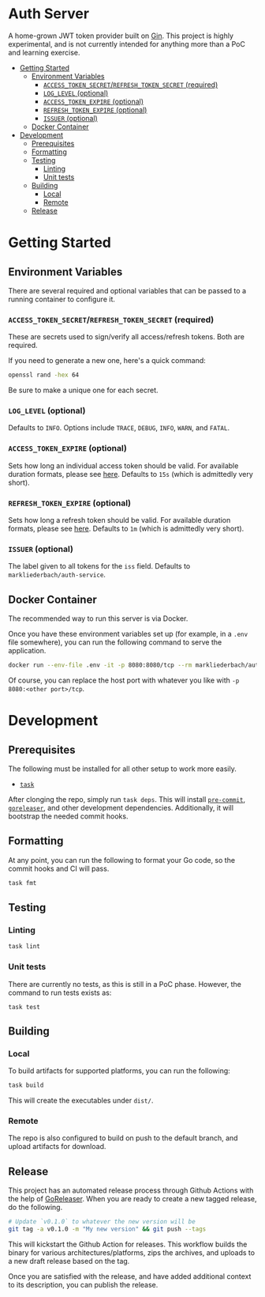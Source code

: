 # Auth Server <!-- omit in toc -->

A home-grown JWT token provider built on [Gin](https://github.com/gin-gonic/gin). This project is highly experimental, and is not currently intended for anything more than a PoC and learning exercise.

- [Getting Started](#getting-started)
  - [Environment Variables](#environment-variables)
    - [`ACCESS_TOKEN_SECRET`/`REFRESH_TOKEN_SECRET` (required)](#access_token_secretrefresh_token_secret-required)
    - [`LOG_LEVEL` (optional)](#log_level-optional)
    - [`ACCESS_TOKEN_EXPIRE` (optional)](#access_token_expire-optional)
    - [`REFRESH_TOKEN_EXPIRE` (optional)](#refresh_token_expire-optional)
    - [`ISSUER` (optional)](#issuer-optional)
  - [Docker Container](#docker-container)
- [Development](#development)
  - [Prerequisites](#prerequisites)
  - [Formatting](#formatting)
  - [Testing](#testing)
    - [Linting](#linting)
    - [Unit tests](#unit-tests)
  - [Building](#building)
    - [Local](#local)
    - [Remote](#remote)
  - [Release](#release)

# Getting Started

## Environment Variables
There are several required and optional variables that can be passed to a running container to configure it.

### `ACCESS_TOKEN_SECRET`/`REFRESH_TOKEN_SECRET` (required)
These are secrets used to sign/verify all access/refresh tokens. Both are required.

If you need to generate a new one, here's a quick command:
```bash
openssl rand -hex 64
```

Be sure to make a unique one for each secret.

### `LOG_LEVEL` (optional)
Defaults to `INFO`. Options include `TRACE`, `DEBUG`, `INFO`, `WARN`, and `FATAL`.

### `ACCESS_TOKEN_EXPIRE` (optional)
Sets how long an individual access token should be valid. For available duration formats, please see [here](https://golang.org/pkg/time/#ParseDuration). Defaults to `15s` (which is admittedly very short).

### `REFRESH_TOKEN_EXPIRE` (optional)
Sets how long a refresh token should be valid. For available duration formats, please see [here](https://golang.org/pkg/time/#ParseDuration). Defaults to `1m` (which is admittedly very short).

### `ISSUER` (optional)
The label given to all tokens for the `iss` field. Defaults to `markliederbach/auth-service`.

## Docker Container
The recommended way to run this server is via Docker.

Once you have these environment variables set up (for example, in a `.env` file somewhere), you can run the following command to serve the application.

```bash
docker run --env-file .env -it -p 8080:8080/tcp --rm markliederbach/auth-server:latest
```

Of course, you can replace the host port with whatever you like with `-p 8080:<other port>/tcp`.

# Development
## Prerequisites
The following must be installed for all other setup to work more easily.
- [`task`](https://taskfile.dev/#/installation)

After clonging the repo, simply run `task deps`. This will install [`pre-commit`](https://pre-commit.com/), [`goreleaser`](https://goreleaser.com/intro/), and other development dependencies. Additionally, it will bootstrap the needed commit hooks.

## Formatting
At any point, you can run the following to format your Go code, so the commit hooks and CI will pass.
```bash
task fmt
```

## Testing
### Linting
```bash
task lint
```
### Unit tests
There are currently no tests, as this is still in a PoC phase. However, the command to run tests exists as:
```
task test
```

## Building
### Local
To build artifacts for supported platforms, you can run the following:
```bash
task build
```
This will create the executables under `dist/`.

### Remote
The repo is also configured to build on push to the default branch, and upload artifacts for download.

## Release
This project has an automated release process through Github Actions with the help of [GoReleaser](https://goreleaser.com/intro/). When you are ready to create a new tagged release, do the following.

```bash
# Update `v0.1.0` to whatever the new version will be
git tag -a v0.1.0 -m "My new version" && git push --tags
```

This will kickstart the Github Action for releases. This workflow builds the binary for various
architectures/platforms, zips the archives, and uploads to a new draft release based on the tag.

Once you are satisfied with the release, and have added additional context to its description, you can publish the release.